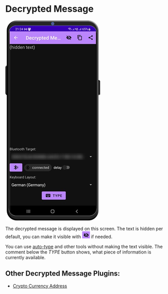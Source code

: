 # Decrypted Message

![Decrypted Message](./readme_images/decrypted_message.png)

The decrypted message is displayed on this screen. The text is hidden per default, you can make it visible with ![vilibility](./readme_images/visibility.png) if needed. 

You can use [auto-type](autotype.md) and other tools without making the text visible. The comment below the *TYPE* button shows, what piece of information is currently available.

## Other Decrypted Message Plugins: 
- [Crypto Currency Address](./crypto_address.md)